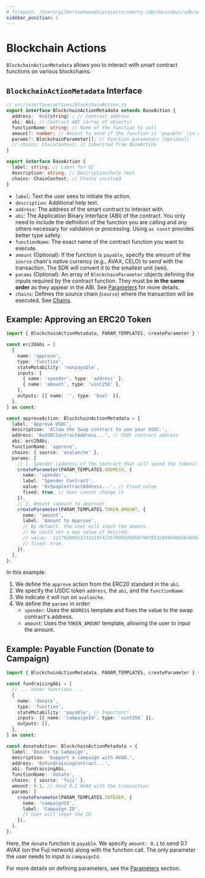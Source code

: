 ```yaml
---
# filepath: /Users/gilbertsahumada/projects/sherry-sdk/docs/docs/sdk/action-types/blockchain-actions.md
sidebar_position: 1
---
```


# Blockchain Actions

`BlockchainActionMetadata` allows you to interact with smart contract functions on various blockchains.

## `BlockchainActionMetadata` Interface

```typescript
// src/interface/actions/blockchainAction.ts
export interface BlockchainActionMetadata extends BaseAction {
  address: `0x${string}`; // Contract address
  abi: Abi; // Contract ABI (array of objects)
  functionName: string; // Name of the function to call
  amount?: number; // Amount to send if the function is 'payable' (in native unit, e.g., ETH, AVAX)
  params?: BlockchainParameter[]; // Function parameters (optional)
  // chains: ChainContext; // Inherited from BaseAction
}

export interface BaseAction {
  label: string; // Label for UI
  description: string; // Description/help text
  chains: ChainContext; // Chains involved
}
```

- `label`: Text the user sees to initiate the action.
- `description`: Additional help text.
- `address`: The address of the smart contract to interact with.
- `abi`: The Application Binary Interface (ABI) of the contract. You only need to include the definition of the function you are calling and any others necessary for validation or processing. Using `as const` provides better type safety.
- `functionName`: The exact name of the contract function you want to execute.
- `amount` (Optional): If the function is `payable`, specify the amount of the `source` chain's native currency (e.g., AVAX, CELO) to send with the transaction. The SDK will convert it to the smallest unit (wei).
- `params` (Optional): An array of `BlockchainParameter` objects defining the inputs required by the contract function. They must be **in the same order** as they appear in the ABI. See [Parameters](./../parameters.md) for more details.
- `chains`: Defines the source chain (`source`) where the transaction will be executed. See [Chains](./../chains.md).

## Example: Approving an ERC20 Token

```typescript
import { BlockchainActionMetadata, PARAM_TEMPLATES, createParameter } from '@sherrylinks/sdk';

const erc20Abi = [
  {
    name: 'approve',
    type: 'function',
    stateMutability: 'nonpayable',
    inputs: [
      { name: 'spender', type: 'address' },
      { name: 'amount', type: 'uint256' },
    ],
    outputs: [{ name: '', type: 'bool' }],
  },
] as const;

const approveAction: BlockchainActionMetadata = {
  label: 'Approve USDC',
  description: 'Allow the Swap contract to use your USDC.',
  address: '0xUSDCContractAddress...', // USDC contract address
  abi: erc20Abi,
  functionName: 'approve',
  chains: { source: 'avalanche' },
  params: [
    // 1. Spender (address of the contract that will spend the tokens)
    createParameter(PARAM_TEMPLATES.ADDRESS, {
      name: 'spender',
      label: 'Spender Contract',
      value: '0xSwapContractAddress...', // Fixed value
      fixed: true, // User cannot change it
    }),
    // 2. Amount (amount to approve)
    createParameter(PARAM_TEMPLATES.TOKEN_AMOUNT, {
      name: 'amount',
      label: 'Amount to Approve',
      // By default, the user will input the amount.
      // We could set a max value if desired:
      // value: '115792089237316195423570985008687907853269984665640564039457584007913129639935', // uint256 max
      // fixed: true,
    }),
  ],
};
```

In this example:

1.  We define the `approve` action from the ERC20 standard in the `abi`.
2.  We specify the USDC token `address`, the `abi`, and the `functionName`.
3.  We indicate it will run on `avalanche`.
4.  We define the `params` in order:
    - `spender`: Uses the `ADDRESS` template and fixes the value to the swap contract's address.
    - `amount`: Uses the `TOKEN_AMOUNT` template, allowing the user to input the amount.

## Example: Payable Function (Donate to Campaign)

```typescript
import { BlockchainActionMetadata, PARAM_TEMPLATES, createParameter } from '@sherrylinks/sdk';

const fundraisingAbi = [
  // ... other functions ...
  {
    name: 'donate',
    type: 'function',
    stateMutability: 'payable', // Important!
    inputs: [{ name: 'campaignId', type: 'uint256' }],
    outputs: [],
  },
] as const;

const donateAction: BlockchainActionMetadata = {
  label: 'Donate to Campaign',
  description: 'Support a campaign with AVAX.',
  address: '0xFundraisingContract...',
  abi: fundraisingAbi,
  functionName: 'donate',
  chains: { source: 'fuji' },
  amount: 0.1, // Send 0.1 AVAX with the transaction
  params: [
    createParameter(PARAM_TEMPLATES.INTEGER, {
      name: 'campaignId',
      label: 'Campaign ID',
      // User will input the ID
    }),
  ],
};
```

Here, the `donate` function is `payable`. We specify `amount: 0.1` to send 0.1 AVAX (on the Fuji network) along with the function call. The only parameter the user needs to input is `campaignId`.

For more details on defining parameters, see the [Parameters](./../parameters.md) section.
